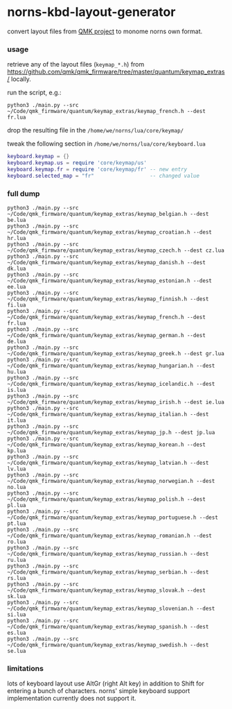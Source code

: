 # norns-kbd-layout-generator

convert layout files from [QMK project](https://github.com/qmk/qmk_firmware) to monome norns own format.


### usage

retrieve any of the layout files (`keymap_*.h`) from https://github.com/qmk/qmk_firmware/tree/master/quantum/keymap_extras/ locally.

run the script, e.g.:

    python3 ./main.py --src ~/Code/qmk_firmware/quantum/keymap_extras/keymap_french.h --dest fr.lua

drop the resulting file in the `/home/we/norns/lua/core/keymap/`

tweak the following section in `/home/we/norns/lua/core/keyboard.lua`

```lua
keyboard.keymap = {}
keyboard.keymap.us = require 'core/keymap/us'
keyboard.keymap.fr = require 'core/keymap/fr' -- new entry
keyboard.selected_map = "fr"                  -- changed value
```

### full dump

    python3 ./main.py --src ~/Code/qmk_firmware/quantum/keymap_extras/keymap_belgian.h --dest be.lua
    python3 ./main.py --src ~/Code/qmk_firmware/quantum/keymap_extras/keymap_croatian.h --dest hr.lua
    python3 ./main.py --src ~/Code/qmk_firmware/quantum/keymap_extras/keymap_czech.h --dest cz.lua
    python3 ./main.py --src ~/Code/qmk_firmware/quantum/keymap_extras/keymap_danish.h --dest dk.lua
    python3 ./main.py --src ~/Code/qmk_firmware/quantum/keymap_extras/keymap_estonian.h --dest ee.lua
    python3 ./main.py --src ~/Code/qmk_firmware/quantum/keymap_extras/keymap_finnish.h --dest fi.lua
    python3 ./main.py --src ~/Code/qmk_firmware/quantum/keymap_extras/keymap_french.h --dest fr.lua
    python3 ./main.py --src ~/Code/qmk_firmware/quantum/keymap_extras/keymap_german.h --dest de.lua
    python3 ./main.py --src ~/Code/qmk_firmware/quantum/keymap_extras/keymap_greek.h --dest gr.lua
    python3 ./main.py --src ~/Code/qmk_firmware/quantum/keymap_extras/keymap_hungarian.h --dest hu.lua
    python3 ./main.py --src ~/Code/qmk_firmware/quantum/keymap_extras/keymap_icelandic.h --dest is.lua
    python3 ./main.py --src ~/Code/qmk_firmware/quantum/keymap_extras/keymap_irish.h --dest ie.lua
    python3 ./main.py --src ~/Code/qmk_firmware/quantum/keymap_extras/keymap_italian.h --dest it.lua
    python3 ./main.py --src ~/Code/qmk_firmware/quantum/keymap_extras/keymap_jp.h --dest jp.lua
    python3 ./main.py --src ~/Code/qmk_firmware/quantum/keymap_extras/keymap_korean.h --dest kp.lua
    python3 ./main.py --src ~/Code/qmk_firmware/quantum/keymap_extras/keymap_latvian.h --dest lv.lua
    python3 ./main.py --src ~/Code/qmk_firmware/quantum/keymap_extras/keymap_norwegian.h --dest no.lua
    python3 ./main.py --src ~/Code/qmk_firmware/quantum/keymap_extras/keymap_polish.h --dest pl.lua
    python3 ./main.py --src ~/Code/qmk_firmware/quantum/keymap_extras/keymap_portuguese.h --dest pt.lua
    python3 ./main.py --src ~/Code/qmk_firmware/quantum/keymap_extras/keymap_romanian.h --dest ro.lua
    python3 ./main.py --src ~/Code/qmk_firmware/quantum/keymap_extras/keymap_russian.h --dest ru.lua
    python3 ./main.py --src ~/Code/qmk_firmware/quantum/keymap_extras/keymap_serbian.h --dest rs.lua
    python3 ./main.py --src ~/Code/qmk_firmware/quantum/keymap_extras/keymap_slovak.h --dest sk.lua
    python3 ./main.py --src ~/Code/qmk_firmware/quantum/keymap_extras/keymap_slovenian.h --dest si.lua
    python3 ./main.py --src ~/Code/qmk_firmware/quantum/keymap_extras/keymap_spanish.h --dest es.lua
    python3 ./main.py --src ~/Code/qmk_firmware/quantum/keymap_extras/keymap_swedish.h --dest se.lua


### limitations

lots of keyboard layout use AltGr (right Alt key) in addition to Shift for entering a bunch of characters. norns' simple keyboard support implementation currently does not support it.
